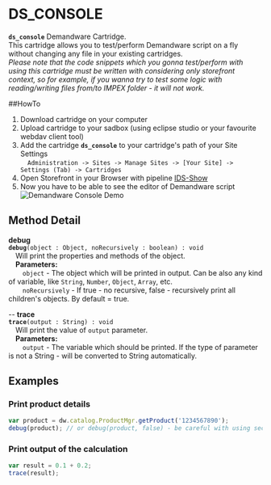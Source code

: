 # DS_CONSOLE
**`ds_console`** Demandware Cartridge.<br/>
This cartridge allows you to test/perform Demandware script on a fly without changing any file in your existing cartridges.<br/>
*Please note that the code snippets which you gonna test/perform with using this cartridge must be written with considering only storefront context, so for example, if you wanna try to test some logic with reading/writing files from/to IMPEX folder - it will not work.*

##HowTo
1. Download cartridge on your computer
2. Upload cartridge to your sadbox (using eclipse studio or your favourite webdav client tool)
3. Add the cartridge **`ds_console`** to your cartridge's path of your Site Settings<br/>
&emsp;`Administration -> Sites -> Manage Sites -> [Your Site] -> Settings (Tab) -> Cartridges`
4. Open Storefront in your Browser with pipeline [IDS-Show](https://host-name/on/demandware.store/Sites-Site-ID-Site/default/IDS-Show)
5. Now you have to be able to see the editor of Demandware script<br/>
![Demandware Console Demo](https://github.com/vmmelnic/sfcc/cartridges/ds_console/dsconsole_demo.png "Demandware Console Demo")

## Method Detail
**debug**<br/>
**`debug`**`(object : Object, noRecursively : boolean) : void`<br/>
&emsp;Will print the properties and methods of the object.<br/>
&emsp;**Parameters:**<br/>
&emsp;&emsp;`object` - The object which will be printed in output. Can be also any kind of variable, like `String`, `Number`, `Object`, `Array`, etc.<br/>
&emsp;&emsp;`noRecursively` - If true - no recursive, false - recursively print all children's objects. By default = true.

--
**trace**<br/>
**`trace`**`(output : String) : void`<br/>
&emsp;Will print the value of `output` parameter.<br/>
&emsp;**Parameters:**<br/>
&emsp;&emsp;`output` - The variable which should be printed. If the type of parameter is not a String - will be converted to String automatically.

## Examples
### Print product details
```javascript
var product = dw.catalog.ProductMgr.getProduct('1234567890');
debug(product); // or debug(product, false) - be careful with using second parameter!
```

### Print output of the calculation
```javascript
var result = 0.1 + 0.2;
trace(result);
```